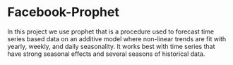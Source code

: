 # Facebook-Prophet
In this project we use prophet that is a procedure used to forecast time series based data on an additive model where non-linear trends are fit with yearly, weekly, and daily seasonality. It works best with time series that have strong seasonal effects and several seasons of historical data.
